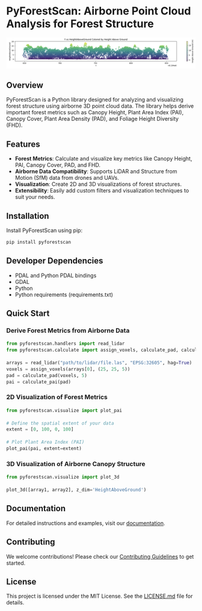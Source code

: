 # PyForestScan: Airborne Point Cloud Analysis for Forest Structure

![Height Above Ground](./screenshots/hag.png)

## Overview

PyForestScan is a Python library designed for analyzing and visualizing forest structure using airborne 
3D point cloud data. The library helps derive important forest metrics such as Canopy Height, 
Plant Area Index (PAI), Canopy Cover, Plant Area Density (PAD), and Foliage Height Diversity (FHD).

## Features

- **Forest Metrics**: Calculate and visualize key metrics like Canopy Height, PAI, Canopy Cover, PAD, and FHD.
- **Airborne Data Compatibility**: Supports LiDAR and Structure from Motion (SfM) data from drones and UAVs.
- **Visualization**: Create 2D and 3D visualizations of forest structures.
- **Extensibility**: Easily add custom filters and visualization techniques to suit your needs.

## Installation

Install PyForestScan using pip:

```bash
pip install pyforestscan
```
## Developer Dependencies
- PDAL and Python PDAL bindings
- GDAL
- Python
- Python requirements (requirements.txt)

## Quick Start

### Derive Forest Metrics from Airborne Data

```python
from pyforestscan.handlers import read_lidar
from pyforestscan.calculate import assign_voxels, calculate_pad, calculate_pai

arrays = read_lidar("path/to/lidar/file.las", "EPSG:32605", hag=True)
voxels = assign_voxels(arrays[0], (25, 25, 5))
pad = calculate_pad(voxels, 5)
pai = calculate_pai(pad)
```

### 2D Visualization of Forest Metrics

```python
from pyforestscan.visualize import plot_pai

# Define the spatial extent of your data
extent = [0, 100, 0, 100]

# Plot Plant Area Index (PAI)
plot_pai(pai, extent=extent)
```

### 3D Visualization of Airborne Canopy Structure

```python
from pyforestscan.visualize import plot_3d

plot_3d([array1, array2], z_dim='HeightAboveGround')
```

## Documentation

For detailed instructions and examples, visit our [documentation](https://pyforestscan.readthedocs.io/).

## Contributing

We welcome contributions! Please check our [Contributing Guidelines](CONTRIBUTING.md) to get started.

## License

This project is licensed under the MIT License. See the [LICENSE.md](LICENSE.md) file for details.
